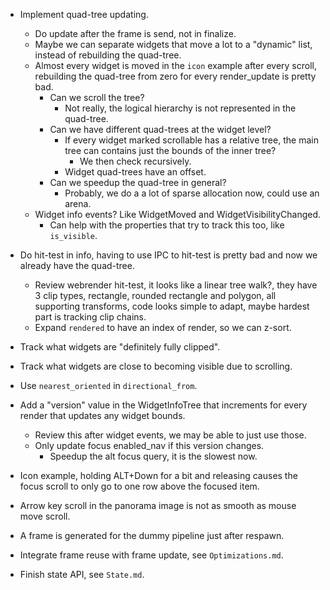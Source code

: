 * Implement quad-tree updating.
   - Do update after the frame is send, not in finalize.
   - Maybe we can separate widgets that move a lot to a "dynamic" list, instead of rebuilding the quad-tree.
   - Almost every widget is moved in the `icon` example after every scroll, rebuilding the quad-tree from zero for every render_update is pretty bad.
      - Can we scroll the tree?
         - Not really, the logical hierarchy is not represented in the quad-tree.
      - Can we have different quad-trees at the widget level?
         - If every widget marked scrollable has a relative tree, the main tree can contains just the bounds of the inner tree?
            - We then check recursively.
         - Widget quad-trees have an offset.
      - Can we speedup the quad-tree in general?
         - Probably, we do a a lot of sparse allocation now, could use an arena.
   - Widget info events? Like WidgetMoved and WidgetVisibilityChanged.
      - Can help with the properties that try to track this too, like `is_visible`.
* Do hit-test in info, having to use IPC to hit-test is pretty bad and now we already have the quad-tree.
   - Review webrender hit-test, it looks like a linear tree walk?, they have 3 clip types, rectangle, rounded rectangle and polygon,
     all supporting transforms, code looks simple to adapt, maybe hardest part is tracking clip chains.
   - Expand `rendered` to have an index of render, so we can z-sort.
* Track what widgets are "definitely fully clipped".
* Track what widgets are close to becoming visible due to scrolling.
* Use `nearest_oriented` in `directional_from`.

* Add a "version" value in the WidgetInfoTree that increments for every render that updates any widget bounds.
   - Review this after widget events, we may be able to just use those.
   - Only update focus enabled_nav if this version changes.
      - Speedup the alt focus query, it is the slowest now.

* Icon example, holding ALT+Down for a bit and releasing causes the focus scroll to only go to one row above the focused item.
* Arrow key scroll in the panorama image is not as smooth as mouse move scroll.

* A frame is generated for the dummy pipeline just after respawn.
* Integrate frame reuse with frame update, see `Optimizations.md`.
* Finish state API, see `State.md`.